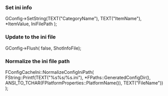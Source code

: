 ### Set ini info
GConfig->SetString(TEXT("CategoryName"), TEXT("ItemName"), *ItemValue, IniFilePath );

### Update to the ini file
GConfig->Flush( false, ShotInfoFile);

### Normalize the ini file path
FConfigCacheIni::NormalizeConfigIniPath( FString::Printf(TEXT("%s%s/%s.ini"), *FPaths::GeneratedConfigDir(), ANSI_TO_TCHAR(FPlatformProperties::PlatformName()), TEXT("FileName")) );

